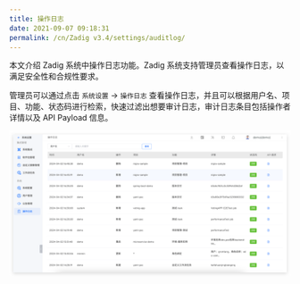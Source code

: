 ```yaml
---
title: 操作日志
date: 2021-09-07 09:18:31
permalink: /cn/Zadig v3.4/settings/auditlog/
---
```


本文介绍 Zadig 系统中操作日志功能。Zadig 系统支持管理员查看操作日志，以满足安全性和合规性要求。

管理员可以通过点击 `系统设置` -> `操作日志` 查看操作日志，并且可以根据用户名、项目、功能、状态码进行检索，快速过滤出想要审计日志，审计日志条目包括操作者详情以及 API Payload 信息。

![audit](../../../_images/audit_220.png)
